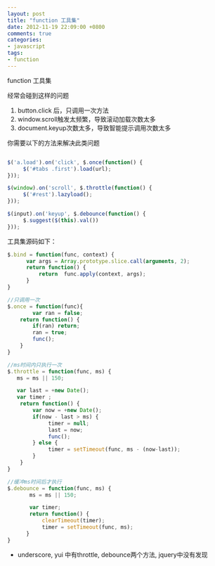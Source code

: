 ```yaml
---
layout: post
title: "function 工具集"
date: 2012-11-19 22:09:00 +0800
comments: true
categories:
- javascript
tags:
- function
---
```


function 工具集


经常会碰到这样的问题
1. button.click 后，只调用一次方法
2. window.scroll触发太频繁，导致滚动加载次数太多
3. document.keyup次数太多，导致智能提示调用次数太多 


你需要以下的方法来解决此类问题

```js

$('a.load').on('click', $.once(function() {
     $('#tabs .first').load(url);
}));

$(window).on('scroll', $.throttle(function() {
     $('#rest').lazyload();    
}));

$(input).on('keyup', $.debounce(function() {
     $.suggest($(this).val())
}));

```



工具集源码如下：

```js
$.bind = function(func, context) {
      var args = Array.prototype.slice.call(arguments, 2);
      return function() {
          return  func.apply(context, args);
      }
}

//只调用一次
$.once = function(func){
        var ran = false;
	return function() {
		if(ran) return;
		ran = true;
		func();
	}
}

//ms时间内只执行一次
$.throttle = function(func, ms) {
   ms = ms || 150;

   var last = +new Date();
   var timer ;
    return function() {
        var now = +new Date();
        if(now - last > ms) {
             timer = null;
             last = now;
             func();
        } else {
             timer = setTimeout(func, ms - (now-last));
        }
    }
}

//缓冲ms时间后才执行
$.debounce = function(func, ms) {
       ms = ms || 150;

       var timer;
       return function() {
           clearTimeout(timer);
           timer = setTimeout(func, ms);
      }
}

```




*  underscore, yui 中有throttle, debounce两个方法, jquery中没有发现







